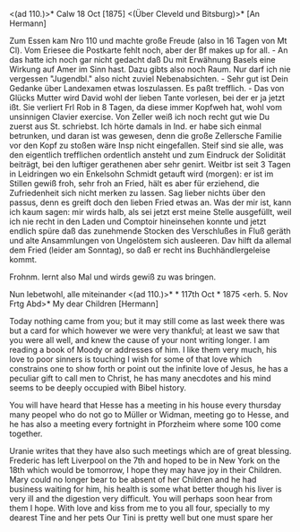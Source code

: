 <(ad 110.)>* Calw 18 Oct [1875]
 <(Über Cleveld und Bitsburg)>*
[An Hermann]

Zum Essen kam Nro 110 und machte große Freude (also in 16 Tagen von Mt Cl). Vom Eriesee die Postkarte fehlt noch, aber der Bf makes up for all. - An das hatte ich noch gar nicht gedacht daß Du mit Erwähnung Basels eine Wirkung auf Amer im Sinn hast. Dazu gibts also noch Raum. Nur darf ich nie vergessen "Jugendbl." also nicht zuviel Nebenabsichten. - Sehr gut ist Dein Gedanke über Landexamen etwas loszulassen. Es paßt trefflich. - Das von Glücks Mutter wird David wohl der lieben Tante vorlesen, bei der er ja jetzt ißt. Sie verliert Frl Rob in 8 Tagen, da diese immer Kopfweh hat, wohl vom unsinnigen Clavier exercise. Von Zeller weiß ich noch recht gut wie Du zuerst aus St. schriebst. Ich hörte damals in Ind. er habe sich einmal betrunken, und daran ist was gewesen, denn die große Zellersche Familie vor den Kopf zu stoßen wäre Insp nicht eingefallen. Steif sind sie alle, was den eigentlich trefflichen ordentlich ansteht und zum Eindruck der Solidität beiträgt, bei den luftiger gerathenen aber sehr genirt. Weitbr ist seit 3 Tagen in Leidringen wo ein Enkelsohn Schmidt getauft wird (morgen): er ist im Stillen gewiß froh, sehr froh an Fried, hält es aber für erziehend, die Zufriedenheit sich nicht merken zu lassen. Sag lieber nichts über den passus, denn es greift doch den lieben Fried etwas an. Was der mir ist, kann ich kaum sagen: mir wirds halb, als sei jetzt erst meine Stelle ausgefüllt, weil ich nie recht in den Laden und Comptoir hineinsehen konnte und jetzt endlich spüre daß das zunehmende Stocken des Verschlußes in Fluß geräth und alte Ansammlungen von Ungelöstem sich ausleeren. Dav hilft da allemal dem Fried (leider am Sonntag), so daß er recht ins Buchhändlergeleise kommt.

Frohnm. lernt also Mal und wirds gewiß zu was bringen.

 Nun lebetwohl, alle miteinander
<(ad 110.)>* <Calw>* 117th Oct <Sonntag>* 1875
 <erh. 5. Nov Frtg Abd>*
My dear Children [Hermann]

Today nothing came from you; but it may still come as last week there was but a card for which however we were very thankful; at least we saw that you were all well, and knew the cause of your nont writing longer. 
I am reading a book of Moody or addresses of him. I like them very much, his love to poor sinners is touching I wish for some of that love which constrains one to show forth or point out the infinite love of Jesus, he has a peculiar gift to call men to Christ, he has many anecdotes and his mind seems to be deeply occupied with Bibel history.

You will have heard that Hesse has a meeting in his house every thursday many peopel who do not go to Müller or Widman, meeting go to Hesse, and he has also a meeting every fortnight in Pforzheim where some 100 come together.

Uranie writes that they have also such meetings which are of great blessing. Frederic has left Liverpool on the 7th and hoped to be in New York on the 18th which would be tomorrow, I hope they may have joy in their Children. Mary could no longer bear to be absent of her Children and he had business waiting for him, his health is some what better though his liver is very ill and the digestion very difficult. You will perhaps soon hear from them I hope. With love and kiss from me to you all four, specially to my dearest Tine and her pets Our Tini is pretty well but one must spare her 